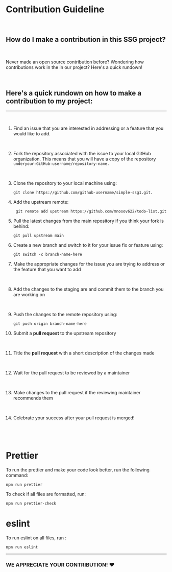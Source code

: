# Contribution Guideline

<br>

## How do I make a contribution in this SSG project?

<br>

Never made an open source contribution before? Wondering how contributions work in the in our project?
Here's a quick rundown!

<br>

## **Here's a quick rundown on how to make a contribution to my project:**

---

<br>

1. Find an issue that you are interested in addressing or a feature that you would like to add.

   <br>

2. Fork the repository associated with the issue to your local GitHub organization. This means that you will have a copy of the repository `underyour-GitHub-username/repository-name.`

   <br>

3. Clone the repository to your local machine using:

   ```
   git clone https://github.com/github-username/simple-ssg1.git.
   ```

4. Add the upstream remote:

   ```
    git remote add upstream https://github.com/mnosov622/todo-list.git
   ```

5. Pull the latest changes from the main repository if you think your fork is behind:

   ```
   git pull upstream main
   ```

6. Create a new branch and switch to it for your issue fix or feature using:

   ```
   git switch -c branch-name-here
   ```

7. Make the appropriate changes for the issue you are trying to address or the feature that you want to add

   <br>

8. Add the changes to the staging are and commit them to the branch you are working on

   <br>

9. Push the changes to the remote repository using:

   ```
   git push origin branch-name-here
   ```

10. Submit a **pull request** to the upstream repository

   <br>

11. Title the **pull request** with a short description of the changes made

   <br>

12. Wait for the pull request to be reviewed by a maintainer

   <br>

13. Make changes to the pull request if the reviewing maintainer recommends them

   <br>

14. Celebrate your success after your pull request is merged!

## <br>

# Prettier

To run the prettier and make your code look better, run the following command:

```
npm run prettier
```

To check if all files are formatted, run:

```
npm run prettier-check
```

# eslint

To run eslint on all files, run :

```
npm run eslint
```

---

### WE APPRECIATE YOUR CONTRIBUTION! ❤️
